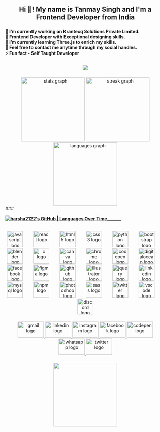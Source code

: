 <h2 align="center">Hi 👋! My name is Tanmay Singh and I'm a Frontend Developer from India</h2>

###

<h4 align="left">🔭 I’m currently working on Krantecq Solutions Private Limited.<br>🤝 Frontend Developer with Exceptional designing skills.<br>🌱 I’m currently learning Three.js to enrich my skills.<br>💬 Feel free to contact me anytime through my social handles.<br>⚡ Fun fact - Self Taught Developer</h4>

###

<div align="center">
  <img src="https://profile-counter.glitch.me/harsha2122/count.svg?"  />
</div>

###

<div align="center">
  <img src="https://github-readme-stats.vercel.app/api?username=harsha2122&hide_title=false&hide_rank=false&show_icons=true&include_all_commits=true&count_private=true&disable_animations=false&theme=radical&locale=en&hide_border=false" height="200" alt="stats graph"  />
  <img src="https://streak-stats.demolab.com?user=harsha2122&locale=en&mode=daily&theme=radical&hide_border=false&border_radius=5" height="200" alt="streak graph"  />
  <img src="https://github-readme-stats.vercel.app/api/top-langs?username=harsha2122&locale=en&hide_title=false&layout=compact&card_width=320&langs_count=5&theme=radical&hide_border=false" height="200" alt="languages graph"  />
</div>
###

________________[![harsha2122's GitHub | Languages Over Time](https://stats.quine.sh/harsha2122/languages-over-time?theme=dark)](https://quine.sh?utm_source=widgets&utm_campaign=harsha2122)_______________________

<br clear="both">

<div align="center">
  <img src="https://skillicons.dev/icons?i=js" height="50" alt="javascript logo"  />
  <img width="25" />
  <img src="https://cdn.jsdelivr.net/gh/devicons/devicon/icons/react/react-original.svg" height="50" alt="react logo"  />
  <img width="25" />
  <img src="https://cdn.jsdelivr.net/gh/devicons/devicon/icons/html5/html5-original.svg" height="50" alt="html5 logo"  />
  <img width="25" />
  <img src="https://cdn.jsdelivr.net/gh/devicons/devicon/icons/css3/css3-original.svg" height="50" alt="css3 logo"  />
  <img width="25" />
  <img src="https://cdn.jsdelivr.net/gh/devicons/devicon/icons/python/python-original.svg" height="50" alt="python logo"  />
  <img width="25" />
  <img src="https://cdn.jsdelivr.net/gh/devicons/devicon/icons/bootstrap/bootstrap-original.svg" height="50" alt="bootstrap logo"  />
  <img width="25" />
  <img src="https://cdn.jsdelivr.net/gh/devicons/devicon/icons/blender/blender-original.svg" height="50" alt="blender logo"  />
  <img width="25" />
  <img src="https://cdn.simpleicons.org/c/A8B9CC" height="50" alt="c logo"  />
  <img width="25" />
  <img src="https://cdn.jsdelivr.net/gh/devicons/devicon/icons/canva/canva-original.svg" height="50" alt="canva logo"  />
  <img width="25" />
  <img src="https://cdn.jsdelivr.net/gh/devicons/devicon/icons/chrome/chrome-original.svg" height="50" alt="chrome logo"  />
  <img width="25" />
  <img src="https://cdn.jsdelivr.net/gh/devicons/devicon/icons/codepen/codepen-plain.svg" height="50" alt="codepen logo"  />
  <img width="25" />
  <img src="https://cdn.simpleicons.org/digitalocean/0080FF" height="50" alt="digitalocean logo"  />
  <img width="25" />
  <img src="https://cdn.jsdelivr.net/gh/devicons/devicon/icons/facebook/facebook-original.svg" height="50" alt="facebook logo"  />
  <img width="25" />
  <img src="https://cdn.jsdelivr.net/gh/devicons/devicon/icons/figma/figma-original.svg" height="50" alt="figma logo"  />
  <img width="25" />
  <img src="https://cdn.jsdelivr.net/gh/devicons/devicon/icons/github/github-original.svg" height="50" alt="github logo"  />
  <img width="25" />
  <img src="https://cdn.jsdelivr.net/gh/devicons/devicon/icons/illustrator/illustrator-plain.svg" height="50" alt="illustrator logo"  />
  <img width="25" />
  <img src="https://cdn.jsdelivr.net/gh/devicons/devicon/icons/jquery/jquery-original.svg" height="50" alt="jquery logo"  />
  <img width="25" />
  <img src="https://cdn.jsdelivr.net/gh/devicons/devicon/icons/linkedin/linkedin-original.svg" height="50" alt="linkedin logo"  />
  <img width="25" />
  <img src="https://cdn.jsdelivr.net/gh/devicons/devicon/icons/mysql/mysql-original.svg" height="50" alt="mysql logo"  />
  <img width="25" />
  <img src="https://cdn.jsdelivr.net/gh/devicons/devicon/icons/npm/npm-original-wordmark.svg" height="50" alt="npm logo"  />
  <img width="25" />
  <img src="https://cdn.jsdelivr.net/gh/devicons/devicon/icons/photoshop/photoshop-plain.svg" height="50" alt="photoshop logo"  />
  <img width="25" />
  <img src="https://cdn.jsdelivr.net/gh/devicons/devicon/icons/sass/sass-original.svg" height="50" alt="sass logo"  />
  <img width="25" />
  <img src="https://cdn.jsdelivr.net/gh/devicons/devicon/icons/twitter/twitter-original.svg" height="50" alt="twitter logo"  />
  <img width="25" />
  <img src="https://cdn.jsdelivr.net/gh/devicons/devicon/icons/vscode/vscode-original.svg" height="50" alt="vscode logo"  />
  <img width="25" />
  <img src="https://cdn.simpleicons.org/discord/5865F2" height="50" alt="discord logo"  />
</div>

###

<div align="center">
  <a href="tsingh2214@gmail.com" target="_blank">
    <img src="https://raw.githubusercontent.com/maurodesouza/profile-readme-generator/master/src/assets/icons/social/gmail/default.svg" width="82" height="50" alt="gmail logo"  />
  </a>
  <a href="https://www.linkedin.com/in/tanmay-singh-a272b2224?utm_source=share&utm_campaign=share_via&utm_content=profile&utm_medium=android_app" target="_blank">
    <img src="https://raw.githubusercontent.com/maurodesouza/profile-readme-generator/master/src/assets/icons/social/linkedin/default.svg" width="82" height="50" alt="linkedin logo"  />
  </a>
  <a href="https://instagram.com/king_singh._tanmay?igshid=OGQ5ZDc2ODk2ZA==" target="_blank">
    <img src="https://raw.githubusercontent.com/maurodesouza/profile-readme-generator/master/src/assets/icons/social/instagram/default.svg" width="82" height="50" alt="instagram logo"  />
  </a>
  <a href="https://www.facebook.com/somu.hari.33?mibextid=ZbWKwL" target="_blank">
    <img src="https://raw.githubusercontent.com/maurodesouza/profile-readme-generator/master/src/assets/icons/social/facebook/default.svg" width="82" height="50" alt="facebook logo"  />
  </a>
  <a href="https://codepen.io/Tanmay-Singh-the-sans" target="_blank">
    <img src="https://raw.githubusercontent.com/maurodesouza/profile-readme-generator/master/src/assets/icons/social/codepen/default.svg" width="82" height="50" alt="codepen logo"  />
  </a>
  <a href="https://wa.link/7woxpl" target="_blank">
    <img src="https://raw.githubusercontent.com/maurodesouza/profile-readme-generator/master/src/assets/icons/social/whatsapp/default.svg" width="82" height="50" alt="whatsapp logo"  />
  </a>
  <a href="https://x.com/TANMAYS23295895?t=dAc5ADUrg51JF6yuXHHRhg&s=09" target="_blank">
    <img src="https://raw.githubusercontent.com/maurodesouza/profile-readme-generator/master/src/assets/icons/social/twitter/default.svg" width="82" height="50" alt="twitter logo"  />
  </a>
</div>

###

<div align="center">
  <img height="200" src="https://wallpapercave.com/wp/wp6102718.png"  />
</div>

###

